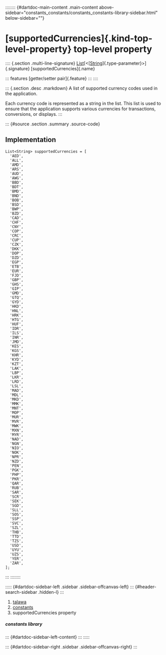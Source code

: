 :::::::: {#dartdoc-main-content .main-content above-sidebar="constants_constants/constants_constants-library-sidebar.html" below-sidebar=""}
<div>

# [supportedCurrencies]{.kind-top-level-property} top-level property

</div>

:::: {.section .multi-line-signature}
[List](https://api.flutter.dev/flutter/dart-core/List-class.html)[\<[[String](https://api.flutter.dev/flutter/dart-core/String-class.html)]{.type-parameter}\>]{.signature}
[supportedCurrencies]{.name}

::: features
[getter/setter pair]{.feature}
:::
::::

::: {.section .desc .markdown}
A list of supported currency codes used in the application.

Each currency code is represented as a string in the list. This list is
used to ensure that the application supports various currencies for
transactions, conversions, or displays.
:::

::: {#source .section .summary .source-code}
## Implementation

``` language-dart
List<String> supportedCurrencies = [
  'AED',
  'ALL',
  'AMD',
  'ARS',
  'AUD',
  'AWG',
  'BBD',
  'BDT',
  'BMD',
  'BND',
  'BOB',
  'BSD',
  'BWP',
  'BZD',
  'CAD',
  'CHF',
  'CNY',
  'COP',
  'CRC',
  'CUP',
  'CZK',
  'DKK',
  'DOP',
  'DZD',
  'EGP',
  'ETB',
  'EUR',
  'FJD',
  'GBP',
  'GHS',
  'GIP',
  'GMD',
  'GTQ',
  'GYD',
  'HKD',
  'HNL',
  'HRK',
  'HTG',
  'HUF',
  'IDR',
  'ILS',
  'INR',
  'JMD',
  'KES',
  'KGS',
  'KHR',
  'KYD',
  'KZT',
  'LAK',
  'LBP',
  'LKR',
  'LRD',
  'LSL',
  'MAD',
  'MDL',
  'MKD',
  'MMK',
  'MNT',
  'MOP',
  'MUR',
  'MVR',
  'MWK',
  'MXN',
  'MYR',
  'NAD',
  'NGN',
  'NIO',
  'NOK',
  'NPR',
  'NZD',
  'PEN',
  'PGK',
  'PHP',
  'PKR',
  'QAR',
  'RUB',
  'SAR',
  'SCR',
  'SEK',
  'SGD',
  'SLL',
  'SOS',
  'SSP',
  'SVC',
  'SZL',
  'THB',
  'TTD',
  'TZS',
  'USD',
  'UYU',
  'UZS',
  'YER',
  'ZAR',
];
```
:::
::::::::

::::: {#dartdoc-sidebar-left .sidebar .sidebar-offcanvas-left}
::: {#header-search-sidebar .hidden-l}
:::

1.  [talawa](../index.html)
2.  [constants](../constants_constants/)
3.  supportedCurrencies property

##### constants library

::: {#dartdoc-sidebar-left-content}
:::
:::::

::: {#dartdoc-sidebar-right .sidebar .sidebar-offcanvas-right}
:::
